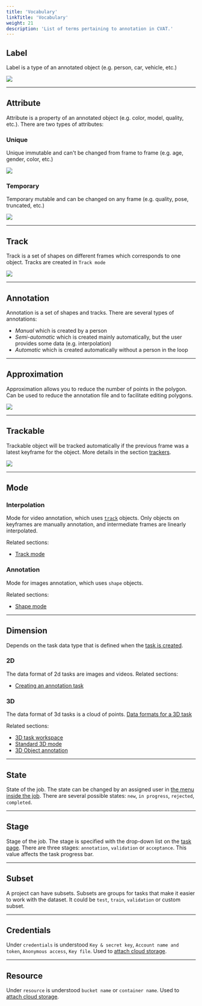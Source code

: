 ```yaml
---
title: 'Vocabulary'
linkTitle: 'Vocabulary'
weight: 21
description: 'List of terms pertaining to annotation in CVAT.'
---
```

## Label
Label is a type of an annotated object (e.g. person, car, vehicle, etc.)

![](/images/image032_detrac.jpg)

---

## Attribute
Attribute is a property of an annotated object (e.g. color, model,
quality, etc.). There are two types of attributes:

### Unique
Unique immutable and can't be changed from frame to frame (e.g. age, gender, color, etc.)

  ![](/images/image073.jpg)

### Temporary
Temporary mutable and can be changed on any frame (e.g. quality, pose, truncated, etc.)

  ![](/images/image072.jpg)

---

## Track
Track is a set of shapes on different frames which corresponds to one object.
Tracks are created in `Track mode`

![](/images/gif003_detrac.gif)

---

## Annotation
Annotation is a set of shapes and tracks. There are several types of annotations:

- _Manual_ which is created by a person
- _Semi-automatic_ which is created mainly automatically, but the user provides some data (e.g. interpolation)
- _Automatic_ which is created automatically without a person in the loop

---

## Approximation
Approximation allows you to reduce the number of points in the polygon.
Can be used to reduce the annotation file and to facilitate editing polygons.

![](/images/approximation_accuracy.gif)

---

## Trackable
Trackable object will be tracked automatically if the previous frame was
a latest keyframe for the object. More details in the section [trackers](/docs/manual/advanced/ai-tools/#trackers).

![](/images/tracker_indication_detrac.jpg)

---

## Mode

### Interpolation
Mode for video annotation, which uses [`track`](#track) objects.
Only objects on keyframes are manually annotation, and intermediate frames are linearly interpolated.

Related sections:
- [Track mode](/docs/manual/basics/track-mode-basics/)

### Annotation
Mode for images annotation, which uses `shape` objects.

Related sections:
- [Shape mode](/docs/manual/basics/shape-mode-basics/)

---

## Dimension

Depends on the task data type that is defined when the [task is created](/docs/manual/basics/creating_an_annotation_task/).

### 2D

The data format of 2d tasks are images and videos.
Related sections:
- [Creating an annotation task](/docs/manual/basics/creating_an_annotation_task/)

### 3D

The data format of 3d tasks is a cloud of points.
[Data formats for a 3D task](/docs/manual/basics/creating_an_annotation_task/#data-formats-for-a-3d-task)

Related sections:
- [3D task workspace](/docs/manual/basics/3d-task-workspace/)
- [Standard 3D mode](/docs/manual/basics/standard-3d-mode-basics/)
- [3D Object annotation](/docs/manual/basics/3d-object-annotation-basics/)

---

## State
State of the job. The state can be changed by an assigned user in [the menu inside the job](/docs/manual/basics/top-panel/).
There are several possible states: `new`, `in progress`, `rejected`, `completed`.

---

## Stage
Stage of the job. The stage is specified with the drop-down list on the [task page](/docs/manual/basics/tasks-page/).
There are three stages: `annotation`, `validation` or `acceptance`. This value affects the task progress bar.

---

## Subset
A project can have subsets. Subsets are groups for tasks that make it easier to work with the dataset.
It could be `test`, `train`, `validation` or custom subset.

---

## Credentials
Under `credentials` is understood `Key & secret key`, `Account name and token`, `Anonymous access`, `Key file`.
Used to [attach cloud storage](/docs/manual/basics/attach-cloud-storage/#attach-new-cloud-storage).

---

## Resource

Under `resource` is understood `bucket name` or `container name`.
Used to [attach cloud storage](/docs/manual/basics/attach-cloud-storage/#attach-new-cloud-storage).
